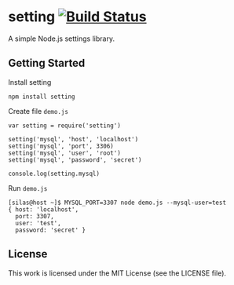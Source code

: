 setting [![Build Status](https://secure.travis-ci.org/silas/node-setting.png)](http://travis-ci.org/silas/node-setting)
======

A simple Node.js settings library.

## Getting Started

Install setting

    npm install setting

Create file `demo.js`

    var setting = require('setting')

    setting('mysql', 'host', 'localhost')
    setting('mysql', 'port', 3306)
    setting('mysql', 'user', 'root')
    setting('mysql', 'password', 'secret')

    console.log(setting.mysql)

Run `demo.js`

    [silas@host ~]$ MYSQL_PORT=3307 node demo.js --mysql-user=test
    { host: 'localhost',
      port: 3307,
      user: 'test',
      password: 'secret' }

## License

This work is licensed under the MIT License (see the LICENSE file).
